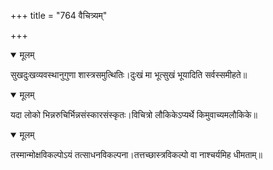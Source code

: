 +++
title = "764 वैचित्र्यम्"

+++


<details open><summary>मूलम्</summary>

सुखदुःखव्यवस्थानुगुणा शास्त्रसमुत्थितिः।दुःखं मा भूत्सुखं भूयादिति सर्वस्समीहते॥
</details>



<details open><summary>मूलम्</summary>

यदा लोको भिन्नरुचिर्भिन्नसंस्कारसंस्कृतः।विचित्रो लौकिकेऽप्यर्थे किमुवाच्यमलौकिके॥
</details>



<details open><summary>मूलम्</summary>

तस्मान्मोक्षविकल्पोऽयं तत्साधनविकल्पना।तत्तच्छास्त्रविकल्पो वा नाश्चर्यमिह धीमताम्॥
</details>

